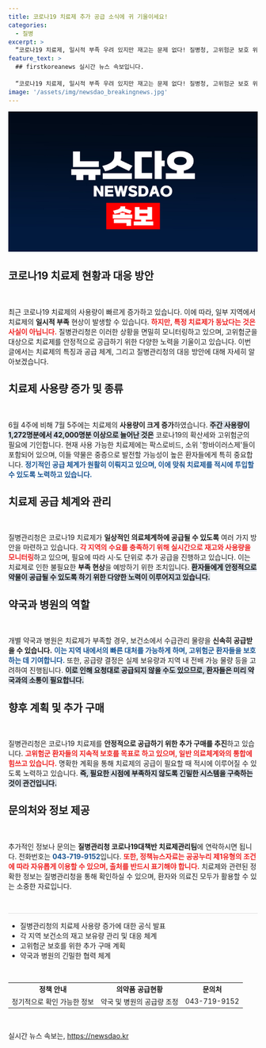 ```yaml
---
title: 코로나19 치료제 추가 공급 소식에 귀 기울이세요!
categories:
  - 질병
excerpt: >
  “코로나19 치료제, 일시적 부족 우려 있지만 재고는 문제 없다! 질병청, 고위험군 보호 위한 즉각적인 대응 나서.”
feature_text: >
  ## firstkoreanews 실시간 뉴스 속보입니다.

  “코로나19 치료제, 일시적 부족 우려 있지만 재고는 문제 없다! 질병청, 고위험군 보호 위한 즉각적인 대응 나서.”
image: '/assets/img/newsdao_breakingnews.jpg'
---
```


<p><img src="/assets/img/newsdao_breakingnews.jpg" alt="firstkoreanews 속보" /></p>

<h2 data-ke-size="size26">코로나19 치료제 현황과 대응 방안</h2>

<p data-ke-size="size16">&nbsp;</p>

<p data-ke-size="size16">최근 코로나19 치료제의 사용량이 빠르게 증가하고 있습니다. 이에 따라, 일부 지역에서 치료제의 <b>일시적 부족</b> 현상이 발생할 수 있습니다. <b><span style="color: #ee2323;">하지만, 특정 치료제가 동났다는 것은 사실이 아닙니다.</span></b> 질병관리청은 이러한 상황을 면밀히 모니터링하고 있으며, 고위험군을 대상으로 치료제를 안정적으로 공급하기 위한 다양한 노력을 기울이고 있습니다. 이번 글에서는 치료제의 특징과 공급 체계, 그리고 질병관리청의 대응 방안에 대해 자세히 알아보겠습니다.</p>

<h2 data-ke-size="size26">치료제 사용량 증가 및 종류</h2>

<p data-ke-size="size16">&nbsp;</p>

<p data-ke-size="size16">6월 4주에 비해 7월 5주에는 치료제의 <b>사용량이 크게 증가</b>하였습니다. <b><span style="background-color: #21538527;">주간 사용량이 1,272명분에서 42,000명분 이상으로 늘어난 것은</span></b> 코로나19의 확산세와 고위험군의 필요에 기인합니다. 현재 사용 가능한 치료제에는 팍스로비드, 소위 '항바이러스제'들이 포함되어 있으며, 이들 약물은 중증으로 발전할 가능성이 높은 환자들에게 특히 중요합니다. <b><span style="color: #1a5490;">정기적인 공급 체계가 원활히 이뤄지고 있으며, 이에 맞춰 치료제를 적시에 투입할 수 있도록 노력하고 있습니다.</span></b></p>

<h2 data-ke-size="size26">치료제 공급 체계와 관리</h2>

<p data-ke-size="size16">&nbsp;</p>

<p data-ke-size="size16">질병관리청은 코로나19 치료제가 <b>일상적인 의료체계하에 공급될 수 있도록</b> 여러 가지 방안을 마련하고 있습니다. <b><span style="color: #ee2323;">각 지역의 수요를 충족하기 위해 실시간으로 재고와 사용량을 모니터링</span></b>하고 있으며, 필요에 따라 시·도 단위로 추가 공급을 진행하고 있습니다. 이는 치료제로 인한 불필요한 <b>부족 현상</b>을 예방하기 위한 조치입니다. <b><span style="background-color: #21538527;">환자들에게 안정적으로 약물이 공급될 수 있도록 하기 위한 다양한 노력이 이루어지고 있습니다.</span></b></p>

<h2 data-ke-size="size26">약국과 병원의 역할</h2>

<p data-ke-size="size16">&nbsp;</p>

<p data-ke-size="size16">개별 약국과 병원은 치료제가 부족할 경우, 보건소에서 수급관리 물량을 <b>신속히 공급받을 수 있습니다.</b> <b><span style="color: #1a5490;">이는 지역 내에서의 <b>빠른 대처</b>를 가능하게 하며, 고위험군 환자들을 보호하는 데 기여합니다.</span></b> 또한, 공급량 결정은 실제 보유량과 지역 내 전배 가능 물량 등을 고려하여 진행됩니다. <b><span style="background-color: #21538527;">이로 인해 요청대로 공급되지 않을 수도 있으므로, 환자들은 미리 약국과의 소통이 필요합니다.</span></b></p>

<h2 data-ke-size="size26">향후 계획 및 추가 구매</h2>

<p data-ke-size="size16">&nbsp;</p>

<p data-ke-size="size16">질병관리청은 코로나19 치료제를 <b>안정적으로 공급하기 위한 추가 구매를 추진</b>하고 있습니다. <b><span style="color: #ee2323;">고위험군 환자들의 지속적 보호를 목표로 하고 있으며, 일반 의료체계와의 통합에 힘쓰고 있습니다.</span></b> 명확한 계획을 통해 치료제의 공급이 필요할 때 적시에 이루어질 수 있도록 노력하고 있습니다. <b><span style="background-color: #21538527;">즉, 필요한 시점에 부족하지 않도록 긴밀한 시스템을 구축하는 것이 관건입니다.</span></b></p>

<h2 data-ke-size="size26">문의처와 정보 제공</h2>

<p data-ke-size="size16">&nbsp;</p>

<p data-ke-size="size16">추가적인 정보나 문의는 <b>질병관리청 코로나19대책반 치료제관리팀</b>에 연락하시면 됩니다. 전화번호는 <b><span style="color: #1a5490;">043-719-9152</span></b>입니다. <b><span style="color: #ee2323;">또한, 정책뉴스자료는 공공누리 제1유형의 조건에 따라 자유롭게 이용할 수 있으며, 출처를 반드시 표기해야 합니다.</span></b> 치료제와 관련된 정확한 정보는 질병관리청을 통해 확인하실 수 있으며, 환자와 의료진 모두가 활용할 수 있는 소중한 자료입니다.</p>

<p data-ke-size="size16">&nbsp;</p>

<hr style="height: 1px; border: none; background-color: #e0e0e0;"/>

<ul>
    <li>질병관리청의 치료제 사용량 증가에 대한 공식 발표</li>
    <li>각 지역 보건소의 재고 보유량 관리 및 대응 체계</li>
    <li>고위험군 보호를 위한 추가 구매 계획</li>
    <li>약국과 병원의 긴밀한 협력 체계</li>
</ul>

<p data-ke-size="size16">&nbsp;</p> 

<table style="width: 100%; border-collapse: collapse;">
    <tr>
        <td style="text-align: center; height: 17px;"><b>정책 안내</b></td>
        <td style="text-align: center; height: 17px;"><b>의약품 공급현황</b></td>
        <td style="text-align: center; height: 17px;"><b>문의처</b></td>
    </tr>
    <tr>
        <td style="text-align: center; height: 17px;">정기적으로 확인 가능한 정보</td>
        <td style="text-align: center; height: 17px;">약국 및 병원의 공급량 조정</td>
        <td style="text-align: center; height: 17px;">043-719-9152</td>
    </tr>
</table>

<p data-ke-size="size16">&nbsp;</p>
실시간 뉴스 속보는, <a href="https://newsdao.kr" rel="dofollow">https://newsdao.kr</a>


